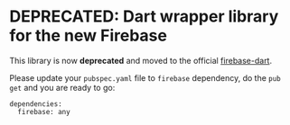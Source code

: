 # DEPRECATED: Dart wrapper library for the new Firebase

This library is now **deprecated** and moved to the official [firebase-dart](https://github.com/firebase/firebase-dart/).

Please update your `pubspec.yaml` file to `firebase` dependency, do the `pub get` and you are ready to go:

```
dependencies:
  firebase: any
```
